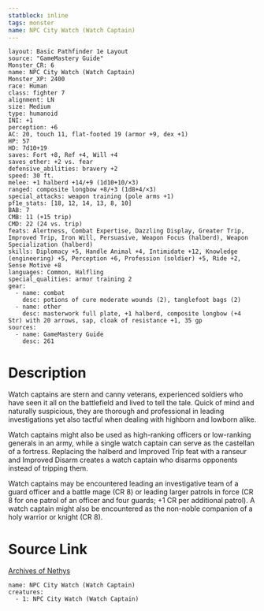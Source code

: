 ```yaml
---
statblock: inline
tags: monster
name: NPC City Watch (Watch Captain)
---
```

```statblock
layout: Basic Pathfinder 1e Layout
source: "GameMastery Guide"
Monster_CR: 6
name: NPC City Watch (Watch Captain)
Monster_XP: 2400
race: Human
class: fighter 7
alignment: LN
size: Medium
type: humanoid
INI: +1
perception: +6
AC: 20, touch 11, flat-footed 19 (armor +9, dex +1)
HP: 57
HD: 7d10+19
saves: Fort +8, Ref +4, Will +4
saves_other: +2 vs. fear
defensive_abilities: bravery +2
speed: 30 ft.
melee: +1 halberd +14/+9 (1d10+10/×3)
ranged: composite longbow +8/+3 (1d8+4/×3)
special_attacks: weapon training (pole arms +1)
pf1e_stats: [18, 12, 14, 13, 8, 10]
BAB: 7
CMB: 11 (+15 trip)
CMD: 22 (24 vs. trip)
feats: Alertness, Combat Expertise, Dazzling Display, Greater Trip, Improved Trip, Iron Will, Persuasive, Weapon Focus (halberd), Weapon Specialization (halberd)
skills: Diplomacy +5, Handle Animal +4, Intimidate +12, Knowledge (engineering) +5, Perception +6, Profession (soldier) +5, Ride +2, Sense Motive +8
languages: Common, Halfling
special_qualities: armor training 2
gear:
  - name: combat
    desc: potions of cure moderate wounds (2), tanglefoot bags (2)
  - name: other
    desc: masterwork full plate, +1 halberd, composite longbow (+4 Str) with 20 arrows, sap, cloak of resistance +1, 35 gp
sources:
  - name: GameMastery Guide
    desc: 261
```
# Description
Watch captains are stern and canny veterans, experienced soldiers who have seen it all on the battlefield and lived to tell the tale. Quick of mind and naturally suspicious, they are thorough and professional in leading investigations yet also tactful when dealing with highborn and lowborn alike.

Watch captains might also be used as high-ranking officers or low-ranking generals in an army, while a single watch captain can serve as the castellan of a fortress. Replacing the halberd and Improved Trip feat with a ranseur and Improved Disarm creates a watch captain who disarms opponents instead of tripping them.

Watch captains may be encountered leading an investigative team of a guard officer and a battle mage (CR 8) or leading larger patrols in force (CR 8 for one patrol of an officer and four guards; +1 CR per additional patrol). A watch captain might also be encountered as the non-noble companion of a holy warrior or knight (CR 8).
# Source Link
[Archives of Nethys](https://aonprd.com/NPCDisplay.aspx?ItemName=City%20Watch%20(Watch%20Captain))
```encounter-table
name: NPC City Watch (Watch Captain)
creatures:
  - 1: NPC City Watch (Watch Captain)
```
